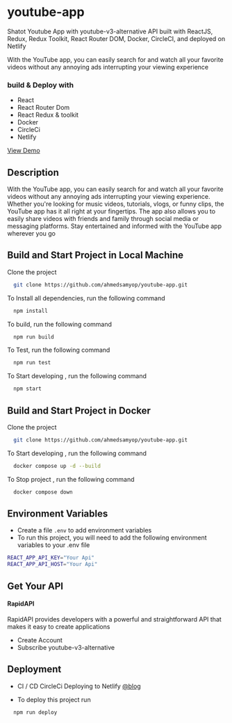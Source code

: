 # youtube-app

Shatot Youtube App with youtube-v3-alternative API built with ReactJS, Redux, Redux Toolkit, React Router DOM, Docker, CircleCI, and deployed on Netlify

With the YouTube app, you can easily search for and watch all your favorite videos without any annoying ads interrupting your viewing experience

### build & Deploy with

- React
- React Router Dom
- React Redux & toolkit
- Docker
- CircleCi
- Netlify

[View Demo](https://shatot-youtube.netlify.app/)

## Description

With the YouTube app, you can easily search for and watch all your favorite videos without any annoying ads interrupting your viewing experience. Whether you're looking for music videos, tutorials, vlogs, or funny clips, the YouTube app has it all right at your fingertips.
The app also allows you to easily share videos with friends and family through social media or messaging platforms. Stay entertained and informed with the YouTube app wherever you go

## Build and Start Project in Local Machine

Clone the project

```bash
  git clone https://github.com/ahmedsamyop/youtube-app.git
```

To Install all dependencies, run the following command

```bash
  npm install
```

To build, run the following command

```bash
  npm run build
```

To Test, run the following command

```bash
  npm run test
```

To Start developing , run the following command

```bash
  npm start
```

## Build and Start Project in Docker

Clone the project

```bash
  git clone https://github.com/ahmedsamyop/youtube-app.git
```

To Start developing , run the following command

```bash
  docker compose up -d --build
```

To Stop project , run the following command

```bash
  docker compose down
```

## Environment Variables

- Create a file `.env` to add environment variables
- To run this project, you will need to add the following environment variables to your .env file

```bash
REACT_APP_API_KEY="Your Api"
REACT_APP_API_HOST="Your Api"
```

## Get Your API

#### RapidAPI

RapidAPI provides developers with a powerful and straightforward API that makes it easy to create applications

- Create Account
- Subscribe youtube-v3-alternative

## Deployment

- CI / CD CircleCi Deploying to Netlify [@blog](https://circleci.com/blog/react-netlify-deploy/)

- To deploy this project run

```bash
  npm run deploy
```
